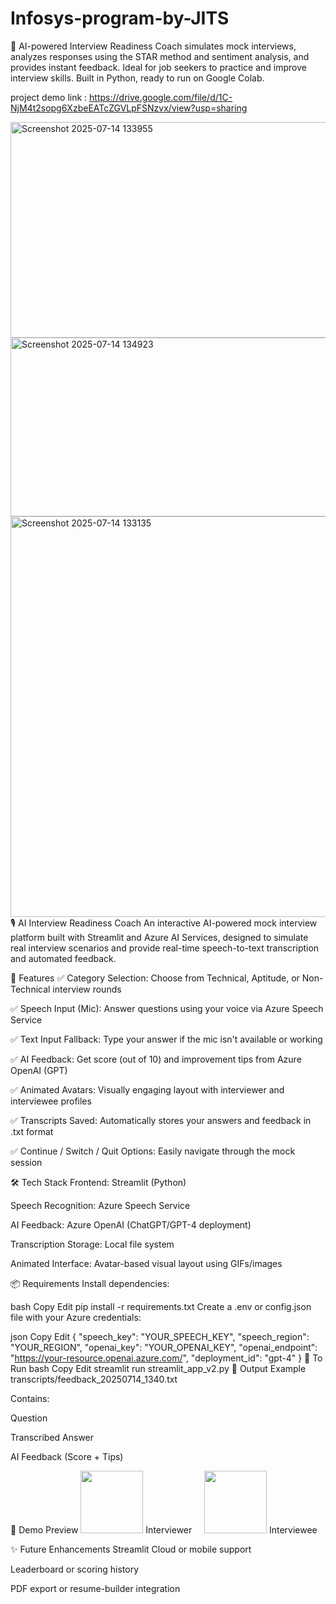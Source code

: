 # Infosys-program-by-JITS
💼 AI-powered Interview Readiness Coach simulates mock interviews, analyzes responses using the STAR method and sentiment analysis, and provides instant feedback. Ideal for job seekers to practice and improve interview skills. Built in Python, ready to run on Google Colab.

project demo link : https://drive.google.com/file/d/1C-NjM4t2sopg6XzbeEATcZGVLpFSNzvx/view?usp=sharing

<img width="865" height="345" alt="Screenshot 2025-07-14 133955" src="https://github.com/user-attachments/assets/94bc223a-773d-4dbb-8f2f-25d1d92eed2f" />
<img width="926" height="286" alt="Screenshot 2025-07-14 134923" src="https://github.com/user-attachments/assets/e13d62f4-beff-4293-ab0a-c008853e02e4" />
<img width="1552" height="641" alt="Screenshot 2025-07-14 133135" src="https://github.com/user-attachments/assets/8b4736d8-4c03-477f-822b-01222c70df18" />
🎙️ AI Interview Readiness Coach
An interactive AI-powered mock interview platform built with Streamlit and Azure AI Services, designed to simulate real interview scenarios and provide real-time speech-to-text transcription and automated feedback.

🚀 Features
✅ Category Selection: Choose from Technical, Aptitude, or Non-Technical interview rounds

✅ Speech Input (Mic): Answer questions using your voice via Azure Speech Service

✅ Text Input Fallback: Type your answer if the mic isn't available or working

✅ AI Feedback: Get score (out of 10) and improvement tips from Azure OpenAI (GPT)

✅ Animated Avatars: Visually engaging layout with interviewer and interviewee profiles

✅ Transcripts Saved: Automatically stores your answers and feedback in .txt format

✅ Continue / Switch / Quit Options: Easily navigate through the mock session

🛠 Tech Stack
Frontend: Streamlit (Python)

Speech Recognition: Azure Speech Service

AI Feedback: Azure OpenAI (ChatGPT/GPT-4 deployment)

Transcription Storage: Local file system

Animated Interface: Avatar-based visual layout using GIFs/images

📦 Requirements
Install dependencies:

bash
Copy
Edit
pip install -r requirements.txt
Create a .env or config.json file with your Azure credentials:

json
Copy
Edit
{
  "speech_key": "YOUR_SPEECH_KEY",
  "speech_region": "YOUR_REGION",
  "openai_key": "YOUR_OPENAI_KEY",
  "openai_endpoint": "https://your-resource.openai.azure.com/",
  "deployment_id": "gpt-4"
}
🧪 To Run
bash
Copy
Edit
streamlit run streamlit_app_v2.py
📁 Output Example
transcripts/feedback_20250714_1340.txt

Contains:

Question

Transcribed Answer

AI Feedback (Score + Tips)

📸 Demo Preview
<img src="https://cdn-icons-png.flaticon.com/512/3177/3177440.png" width="100"/> Interviewer    
<img src="https://cdn-icons-png.flaticon.com/512/4140/4140037.png" width="100"/> Interviewee

✨ Future Enhancements
Streamlit Cloud or mobile support

Leaderboard or scoring history

PDF export or resume-builder integration

